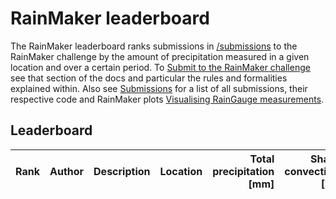 # RainMaker leaderboard

The RainMaker leaderboard ranks submissions in
[/submissions](https://github.com/SpeedyWeather/RainMaker.jl/tree/main/submissions)
to the RainMaker challenge by the amount of precipitation measured in a given location
and over a certain period. To [Submit to the RainMaker challenge](@ref) see
that section of the docs and particular the rules and formalities explained within.
Also see [Submissions](@ref) for a list of all submissions, their respective
code and RainMaker plots [Visualising RainGauge measurements](@ref).

## Leaderboard

| Rank | Author | Description | Location | Total precipitation [mm] | Share convection [%] | Period [days] |
| :--- | :----- | :---------- | :------- | -----------------------: | -------------------: | ------------: |